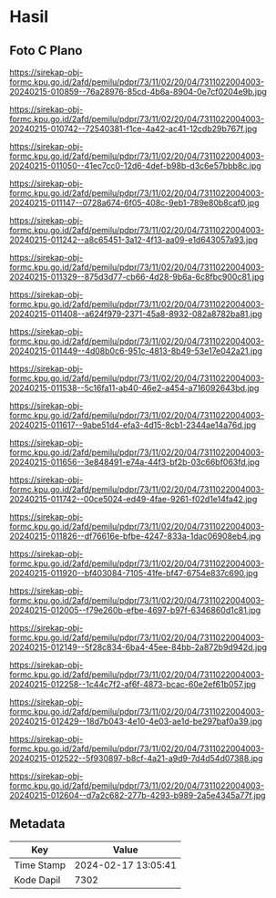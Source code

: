 # Hasil

## Foto C Plano

https://sirekap-obj-formc.kpu.go.id/2afd/pemilu/pdpr/73/11/02/20/04/7311022004003-20240215-010859--76a28976-85cd-4b6a-8904-0e7cf0204e9b.jpg

https://sirekap-obj-formc.kpu.go.id/2afd/pemilu/pdpr/73/11/02/20/04/7311022004003-20240215-010742--72540381-f1ce-4a42-ac41-12cdb29b767f.jpg

https://sirekap-obj-formc.kpu.go.id/2afd/pemilu/pdpr/73/11/02/20/04/7311022004003-20240215-011050--41ec7cc0-12d6-4def-b98b-d3c6e57bbb8c.jpg

https://sirekap-obj-formc.kpu.go.id/2afd/pemilu/pdpr/73/11/02/20/04/7311022004003-20240215-011147--0728a674-6f05-408c-9eb1-789e80b8caf0.jpg

https://sirekap-obj-formc.kpu.go.id/2afd/pemilu/pdpr/73/11/02/20/04/7311022004003-20240215-011242--a8c65451-3a12-4f13-aa09-e1d643057a93.jpg

https://sirekap-obj-formc.kpu.go.id/2afd/pemilu/pdpr/73/11/02/20/04/7311022004003-20240215-011329--875d3d77-cb66-4d28-9b6a-6c8fbc900c81.jpg

https://sirekap-obj-formc.kpu.go.id/2afd/pemilu/pdpr/73/11/02/20/04/7311022004003-20240215-011408--a624f979-2371-45a8-8932-082a8782ba81.jpg

https://sirekap-obj-formc.kpu.go.id/2afd/pemilu/pdpr/73/11/02/20/04/7311022004003-20240215-011449--4d08b0c6-951c-4813-8b49-53e17e042a21.jpg

https://sirekap-obj-formc.kpu.go.id/2afd/pemilu/pdpr/73/11/02/20/04/7311022004003-20240215-011538--5c16fa11-ab40-46e2-a454-a716092643bd.jpg

https://sirekap-obj-formc.kpu.go.id/2afd/pemilu/pdpr/73/11/02/20/04/7311022004003-20240215-011617--9abe51d4-efa3-4d15-8cb1-2344ae14a76d.jpg

https://sirekap-obj-formc.kpu.go.id/2afd/pemilu/pdpr/73/11/02/20/04/7311022004003-20240215-011656--3e848491-e74a-44f3-bf2b-03c66bf063fd.jpg

https://sirekap-obj-formc.kpu.go.id/2afd/pemilu/pdpr/73/11/02/20/04/7311022004003-20240215-011742--00ce5024-ed49-4fae-9261-f02d1e14fa42.jpg

https://sirekap-obj-formc.kpu.go.id/2afd/pemilu/pdpr/73/11/02/20/04/7311022004003-20240215-011826--df76616e-bfbe-4247-833a-1dac06908eb4.jpg

https://sirekap-obj-formc.kpu.go.id/2afd/pemilu/pdpr/73/11/02/20/04/7311022004003-20240215-011920--bf403084-7105-41fe-bf47-6754e837c690.jpg

https://sirekap-obj-formc.kpu.go.id/2afd/pemilu/pdpr/73/11/02/20/04/7311022004003-20240215-012005--f79e260b-efbe-4697-b97f-6346860d1c81.jpg

https://sirekap-obj-formc.kpu.go.id/2afd/pemilu/pdpr/73/11/02/20/04/7311022004003-20240215-012149--5f28c834-6ba4-45ee-84bb-2a872b9d942d.jpg

https://sirekap-obj-formc.kpu.go.id/2afd/pemilu/pdpr/73/11/02/20/04/7311022004003-20240215-012258--1c44c7f2-af6f-4873-bcac-60e2ef61b057.jpg

https://sirekap-obj-formc.kpu.go.id/2afd/pemilu/pdpr/73/11/02/20/04/7311022004003-20240215-012429--18d7b043-4e10-4e03-ae1d-be297baf0a39.jpg

https://sirekap-obj-formc.kpu.go.id/2afd/pemilu/pdpr/73/11/02/20/04/7311022004003-20240215-012522--5f930897-b8cf-4a21-a9d9-7d4d54d07388.jpg

https://sirekap-obj-formc.kpu.go.id/2afd/pemilu/pdpr/73/11/02/20/04/7311022004003-20240215-012604--d7a2c682-277b-4293-b989-2a5e4345a77f.jpg


## Metadata

| Key        | Value               |
| ---------- | ------------------- |
| Time Stamp | 2024-02-17 13:05:41 |
| Kode Dapil | 7302                |



